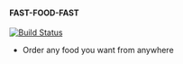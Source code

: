 #### FAST-FOOD-FAST

[![Build Status](https://travis-ci.com/d-rita/fast-food-fast-react.svg?branch=develop)](https://travis-ci.com/d-rita/fast-food-fast-react)

- Order any food you want from anywhere